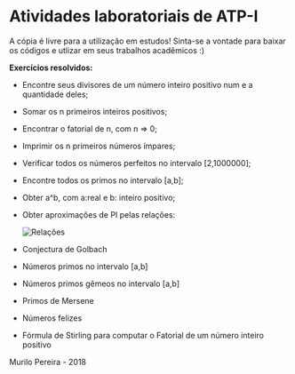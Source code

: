 # Atividades laboratoriais de ATP-I
A cópia é livre para a utilização em estudos! Sinta-se a vontade para baixar os códigos e utlizar em seus trabalhos acadêmicos :)

<strong>Exercícios resolvidos:</strong>
- Encontre seus divisores de um número inteiro positivo num e a quantidade
deles;
- Somar os n primeiros inteiros positivos;
- Encontrar o fatorial de n, com n => 0;
- Imprimir os n primeiros números ímpares;
- Verificar todos os números perfeitos no intervalo [2,1000000];
- Encontre todos os primos no intervalo [a,b];
- Obter a^b, com a:real e b: inteiro positivo; 
- Obter aproximações de PI pelas relações:

    ![Relações](https://github.com/murilopereirame/atp1/blob/master/Images/RelacoesPI.png)    
- Conjectura de Golbach
- Números primos no intervalo [a,b]
- Números primos gêmeos no intervalo [a,b]
- Primos de Mersene
- Números felizes
- Fórmula de Stirling para computar o Fatorial de um número inteiro positivo

Murilo Pereira - 2018
